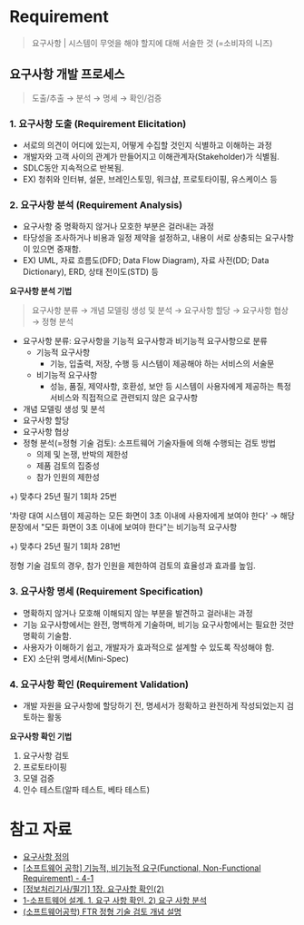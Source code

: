 # Requirement

> 요구사항 | 시스템이 무엇을 해야 할지에 대해 서술한 것 (=소비자의 니즈)

## 요구사항 개발 프로세스

> 도출/추출 → 분석 → 명세 → 확인/검증

### 1. 요구사항 도출 (Requirement Elicitation)

- 서로의 의견이 어디에 있는지, 어떻게 수집할 것인지 식별하고 이해하는 과정
- 개발자와 고객 사이의 관계가 만들어지고 이해관계자(Stakeholder)가 식별됨.
- SDLC동안 지속적으로 반복됨.
- EX) 청취와 인터뷰, 설문, 브레인스토밍, 워크샵, 프로토타이핑, 유스케이스 등

### 2. 요구사항 분석 (Requirement Analysis)

- 요구사항 중 명확하지 않거나 모호한 부분은 걸러내는 과정
- 타당성을 조사하거나 비용과 일정 제약을 설정하고, 내용이 서로 상충되는 요구사항이 있으면 중재함.
- EX) UML, 자료 흐름도(DFD; Data Flow Diagram), 자료 사전(DD; Data Dictionary), ERD, 상태 전이도(STD) 등

**요구사항 분석 기법**

> 요구사항 분류 → 개념 모델링 생성 및 분석 → 요구사항 할당 → 요구사항 협상 → 정형 분석

- 요구사항 분류: 요구사항을 기능적 요구사항과 비기능적 요구사항으로 분류
  - 기능적 요구사항
    - 기능, 입출력, 저장, 수행 등 시스템이 제공해야 하는 서비스의 서술문
  - 비기능적 요구사항
    - 성능, 품질, 제약사항, 호환성, 보안 등 시스템이 사용자에게 제공하는 특정 서비스와 직접적으로 관련되지 않은 요구사항
- 개념 모델링 생성 및 분석
- 요구사항 할당
- 요구사항 협상
- 정형 분석(=정형 기술 검토): 소프트웨어 기술자들에 의해 수행되는 검토 방법
  - 의제 및 논쟁, 반박의 제한성
  - 제품 검토의 집중성
  - 참가 인원의 제한성

+) 맞추다 25년 필기 1회차 25번

'차량 대여 시스템이 제공하는 모든 화면이 3초 이내에 사용자에게 보여야 한다' → 해당 문장에서 "모든 화면이 3초 이내에 보여야 한다"는 비기능적 요구사항

+) 맞추다 25년 필기 1회차 281번

정형 기술 검토의 경우, 참가 인원을 제한하여 검토의 효율성과 효과를 높임.

### 3. 요구사항 명세 (Requirement Specification)

- 명확하지 않거나 모호해 이해되지 않는 부분을 발견하고 걸러내는 과정
- 기능 요구사항에서는 완전, 명백하게 기술하며, 비기능 요구사항에서는 필요한 것만 명확히 기술함.
- 사용자가 이해하기 쉽고, 개발자가 효과적으로 설계할 수 있도록 작성해야 함.
- EX) 소단위 명세서(Mini-Spec)

### 4. 요구사항 확인 (Requirement Validation)

- 개발 자원을 요구사항에 할당하기 전, 명세서가 정확하고 완전하게 작성되었는지 검토하는 활동

**요구사항 확인 기법**

1. 요구사항 검토
2. 프로토타이핑
3. 모델 검증
4. 인수 테스트(알파 테스트, 베타 테스트)

# 참고 자료

- [요구사항 정의](https://m.blog.naver.com/wook2124/222103001064)
- [\[소프트웨어 공학\] 기능적, 비기능적 요구(Functional, Non-Functional Requirement) - 4-1](https://jelong.tistory.com/entry/%EC%86%8C%ED%94%84%ED%8A%B8%EC%9B%A8%EC%96%B4-%EA%B3%B5%ED%95%99-%EA%B8%B0%EB%8A%A5%EC%A0%81-%EB%B9%84%EA%B8%B0%EB%8A%A5%EC%A0%81-%EC%9A%94%EA%B5%ACFunctional-Non-Functional-Requirement-Engineering-4-1)
- [\[정보처리기사/필기\] 1장. 요구사항 확인(2)](https://velog.io/@jiwon3378/%EC%A0%95%EB%B3%B4%EC%B2%98%EB%A6%AC%EA%B8%B0%EC%82%AC%EC%86%8C%ED%94%84%ED%8A%B8%EC%9B%A8%EC%96%B4-%EC%84%A4%EA%B3%84-1%EC%9E%A5.-%EC%9A%94%EA%B5%AC%EC%82%AC%ED%95%AD-%ED%99%95%EC%9D%B82)
- [1-소프트웨어 설계. 1. 요구 사항 확인. 2) 요구 사항 분석](https://velog.io/@kjh03160/1-%EC%86%8C%ED%94%84%ED%8A%B8%EC%9B%A8%EC%96%B4-%EC%84%A4%EA%B3%84.-1.-%EC%9A%94%EA%B5%AC-%EC%82%AC%ED%95%AD-%ED%99%95%EC%9D%B8.-2-%EC%9A%94%EA%B5%AC-%EC%82%AC%ED%95%AD-%EB%B6%84%EC%84%9D)
- [(소프트웨어공학) FTR 정형 기술 검토 개념 설명](https://kkh0977.tistory.com/589)
